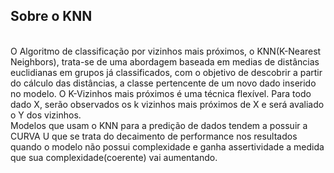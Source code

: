 ## Sobre o KNN
<br>
O Algoritmo de classificação por vizinhos mais próximos, o KNN(K-Nearest  Neighbors), trata-se de uma abordagem baseada em medias de distâncias euclidianas em grupos já classificados, com o objetivo de descobrir a partir do cálculo das distâncias, a classe pertencente de um novo dado inserido no modelo. O K-Vizinhos mais próximos é uma técnica flexível. Para todo dado X, serão observados os k vizinhos mais próximos de X e será avaliado o Y dos vizinhos. 
<br>
Modelos que usam o KNN para a predição de dados tendem a possuir a CURVA U que se trata do decaimento de performance nos resultados quando o modelo não possui complexidade e ganha assertividade a medida que sua complexidade(coerente) vai aumentando.
